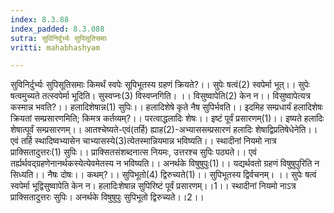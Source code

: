 ```yaml
---
index: 8.3.88
index_padded: 8.3.088
sutra: सुविनिर्दुर्भ्यः सुपिसूतिसमाः
vritti: mahabhashyam

---
```

 सुविनिर्दुर्भ्यः सुपिसूतिसमाः किमर्थं स्वपेः सूपिभूतस्य ग्रहणं क्रियते?।। सुपेः षत्वं(2) स्वपेर्मा भूत्।। सुपेः षत्वमुच्यते तत्स्वपेर्मा भूदिति। सुस्वप्नः(3) विस्वप्नगिति। ।। विसुष्वापेति(2) केन न।। विसुष्वापेत्यत्र कस्मान्न भवति?।। हलादिशेषान्न(1) सुपिः।। हलादिशेषे कृते नैष सुपिर्भवति।। इदमिह सम्प्रधार्यं हलादिशेषः क्रियतां सम्प्रसारणमिति; किमत्र कर्तव्यम्?।। परत्वाद्धलादिः शेषः।। इष्टं पूर्वं प्रसारणम्(1)।। इष्यते हलादिः शेषात्पूर्वं सम्प्रसारणम्।। आतश्चेष्यते-एवं(तर्हि) ह्याह(2)-अभ्याससम्प्रसारणं हलादिः शेषाद्विप्रतिषेधेनेति।। एवं तर्हि स्थादिष्वभ्यासेन चाभ्यासस्ये(3)त्येतस्मान्नियमान्न भविष्यति।। स्थादीनां नियमो नात्र प्राक्सितादुत्तरः(1) सुपिः।। प्राक्सितसंशब्दनात्स नियमः, उत्तरश्च सुपिः पठ्यते।। एवं तर्ह्यर्थवद्ग्रहणेनानर्थकस्येत्येवमेतस्य न भविष्यति।। अनर्थके विषुषुपुः(1)।। यद्यर्थवतो ग्रहणं विषुषुपुरिति न सिध्यति।। नैषः दोषः।। कथम्?।। सुपिभूतो(4) द्विरुच्यते(1)।। सुपिभूतस्य द्विर्वचनम्। ।। सुपेः षत्वं स्वपेर्मा भूद्विसुष्वापेति केन न।      हलादिःशेषान्न सुपिरिष्टं पूर्वं प्रसारणम्।।1।।      स्थादीनां नियमो नाऽत्र प्राक्सितादुत्तरः सुपिः।      अनर्थके विषुषुपुः सुपिभूतो द्विरुच्यते।।2।। 